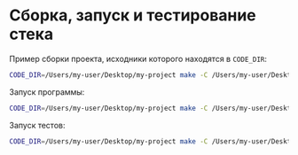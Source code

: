 # Сборка, запуск и тестирование стека

Пример cборки проекта, исходники которого находятся в `CODE_DIR`:

```bash
CODE_DIR=/Users/my-user/Desktop/my-project make -C /Users/my-user/Desktop/oop/gcc build
```

Запуск программы:

```bash
CODE_DIR=/Users/my-user/Desktop/my-project make -C /Users/my-user/Desktop/oop/gcc run-main
```

Запуск тестов:

```bash
CODE_DIR=/Users/my-user/Desktop/my-project make -C /Users/my-user/Desktop/oop/gcc run-tests
```
